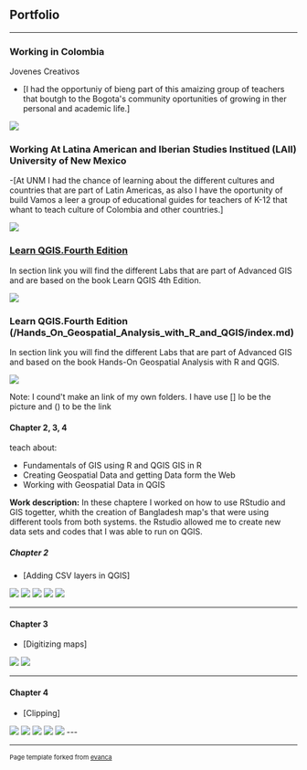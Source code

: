 ## Portfolio

---
### Working in Colombia
Jovenes Creativos 
- [I had the opportuniy of bieng part of this amaizing group of teachers that boutgh to the Bogota's community oportunities of growing in ther personal and academic life.]

 <a href="https://youtu.be/CsW9gm01qoE?list=LL"> <img src="/images/3C7550E5-8F23-4F7F-812B-AB26C26E5197.jpeg?raw=true"/> </a> 

### Working At Latina American and Iberian Studies Institued (LAII) University of New Mexico 
-[At UNM I had the chance of learning about the different cultures and countries that are part of Latin Americas, as also I have the oportunity of build Vamos a leer a group of educational guides for teachers of K-12 that whant to teach culture of Colombia and other countries.]

<a href="https://teachinglatinamericathroughliterature.wordpress.com/2020/05/20/colombias-virtual-cultural-box/L"> <img src="/images/7CE707FC-FE29-4A1B-8F04-9B2581BFCA03.jpeg?raw=true"/> </a> 

### [Learn QGIS.Fourth Edition](/Learn_QGIS_Fourth_Edition/index.md)

In section link you will find the different Labs that are part of Advanced GIS and are based on the book Learn QGIS 4th Edition.

[<img src="/images/Chapter 2.jpeg?raw=true"/>](/Learn_QGIS_Fourth_Edition/index.md)





### Learn QGIS.Fourth Edition (/Hands_On_Geospatial_Analysis_with_R_and_QGIS/index.md)

In section link you will find the different Labs that are part of Advanced GIS and based on the book Hands-On Geospatial Analysis with R and QGIS.

[<img src="/Hands-On Geospatial Analysis with R and QGIS/chapter 2/43D335C2-1C27-4906-9D3E-3972CB9E9A48.jpeg?raw=true"/>](/Hands_On_Geospatial_Analysis_with_R_and_QGIS/index.md)



Note: I cound't make an link of my own folders. I have use [] lo be the picture and () to be the link


#### Chapter 2, 3, 4
teach about:
 - Fundamentals of GIS using R and QGIS  GIS in R 
 - Creating Geospatial Data and getting Data form the Web 
 - Working with Geospatial Data in QGIS
 
**Work description:** In these chaptere I worked on how to use RStudio and GIS togetter, whith the creation of Bangladesh map's that were using different tools from both systems. the Rstudio allowed me to create new data sets and codes that I was able to run on QGIS.

##### Chapter 2
- [Adding CSV layers in QGIS]

<img src="/Hands-On Geospatial Analysis with R and QGIS/chapter 4/4558617E-AD76-412C-8762-45EFB00E50AD.jpeg?raw=true"/>

<img src="/Hands-On Geospatial Analysis with R and QGIS/chapter 2/5664C5E5-6068-476F-8C8E-CCB2BC526A87.jpeg?raw=true"/>

<img src="/Hands-On Geospatial Analysis with R and QGIS/chapter 2/43D335C2-1C27-4906-9D3E-3972CB9E9A48.jpeg?raw=true"/>

<img src="/Hands-On Geospatial Analysis with R and QGIS/chapter 2/5DFF59F9-CCA0-46DB-A88C-6603E1D43C04.jpeg?raw=true"/>

<img src="/Hands-On Geospatial Analysis with R and QGIS/chapter 2/7C04E742-FB22-4526-A31E-79FE720A245B.jpeg?raw=true"/>

---

#### Chapter 3

- [Digitizing maps]


<img src="/Hands-On Geospatial Analysis with R and QGIS/chapter 3/25364E22-7B4F-405B-B349-DA2624C20D53.jpeg?raw=true"/>

<img src="/Hands-On Geospatial Analysis with R and QGIS/chapter 4/AE748CA2-4A6C-4A55-B08F-A10D3180ABCB.jpeg?raw=true"/>

---

#### Chapter 4

- [Clipping]

<img src="/Hands-On Geospatial Analysis with R and QGIS/chapter 4/4558617E-AD76-412C-8762-45EFB00E50AD.jpeg?raw=true"/>

<img src="/Hands-On Geospatial Analysis with R and QGIS/chapter 4/8B1245F1-F3C8-4E19-8DC7-1F25D0AD6D94.jpeg?raw=true"/>

<img src="/Hands-On Geospatial Analysis with R and QGIS/chapter 4/BA64EF55-5E9A-4F79-8A08-75DE10D80553.jpeg?raw=true"/>

<img src="/Hands-On Geospatial Analysis with R and QGIS/chapter 4/17F98837-8B0D-4086-9ECA-1A6EBBF354DF.jpeg?raw=true"/>

<img src="/Hands-On Geospatial Analysis with R and QGIS/chapter 4/966AA575-D0D9-412F-B326-7A2E7F48FCF2.jpeg?raw=true"/>
---



---
<p style="font-size:11px">Page template forked from <a href="https://github.com/evanca/quick-portfolio">evanca</a></p>
<!-- Remove above link if you don't want to attibute -->
